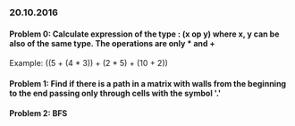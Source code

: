 ### 20.10.2016

#### Problem 0: Calculate expression of the type : (x op y) where x, y can be also of the same type. The operations are only * and +  

Example: ((5 + (4 * 3)) + (2 * 5) + (10 + 2))

#### Problem 1: Find if there is a path in a matrix with walls from the beginning to the end passing only through cells with the symbol '.'  


#### Problem 2: BFS   